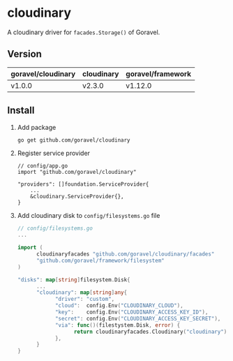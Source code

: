 # cloudinary
A cloudinary driver for `facades.Storage()` of Goravel.

## Version
| goravel/cloudinary | cloudinary | goravel/framework |
|--------------------|------------|-------------------|
| v1.0.0             | v2.3.0     | v1.12.0           |

## Install
1. Add package
    ```bash
    go get github.com/goravel/cloudinary
    ```
2. Register service provider
    ```
    // config/app.go
    import "github.com/goravel/cloudinary"
    
    "providers": []foundation.ServiceProvider{
        ...
        &cloudinary.ServiceProvider{},
    }
    ```
3. Add cloudinary disk to `config/filesystems.go` file
   ```go
   // config/filesystems.go
   ...
   
   import (
         cloudinaryfacades "github.com/goravel/cloudinary/facades"
         "github.com/goravel/framework/filesystem"
   )
   
   "disks": map[string]filesystem.Disk{
         ...
         "cloudinary": map[string]any{
               "driver": "custom",
               "cloud":  config.Env("CLOUDINARY_CLOUD"),
               "key":    config.Env("CLOUDINARY_ACCESS_KEY_ID"), 
               "secret": config.Env("CLOUDINARY_ACCESS_KEY_SECRET"),
               "via": func()(filestystem.Disk, error) {
                     return cloudinaryfacades.Cloudinary("cloudinary"), nil // The `cloudinary` value is the `disks` key
               },
         }
   }
   ```
